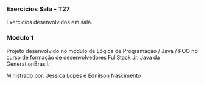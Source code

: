 ### Exercicios Sala - T27

Exercicios desenvolvidos em sala.

### Modulo 1 

Projeto desenvolvido no modulo de Lógica de Programação / Java / POO no curso de formação de desenvolvedores FullStack Jr. Java da GenerationBrasil.

Ministrado por: Jessica Lopes e Ednilson Nascimento 


